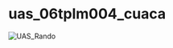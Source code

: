 # uas_06tplm004_cuaca

![UAS_Rando](https://github.com/sujaelarand/UAS_06TPLM004_191011402370/assets/108688668/0310218c-13b2-4196-887b-e9775ac8ebe3)
